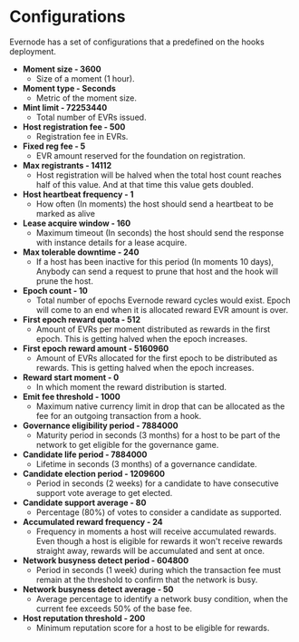 # Configurations

Evernode has a set of configurations that a predefined on the hooks deployment.

- **Moment size - 3600**
  - Size of a moment (1 hour).
- **Moment type - Seconds**
  - Metric of the moment size.
- **Mint limit - 72253440**
  - Total number of EVRs issued.
- **Host registration fee - 500**
  - Registration fee in EVRs.
- **Fixed reg fee - 5**
  - EVR amount reserved for the foundation on registration.
- **Max registrants - 14112**
  - Host registration will be halved when the total host count reaches half of this value. And at that time this value gets doubled.
- **Host heartbeat frequency - 1**
  - How often (In moments) the host should send a heartbeat to be marked as alive
- **Lease acquire window - 160**
  - Maximum timeout (In seconds) the host should send the response with instance details for a lease acquire.
- **Max tolerable downtime - 240**
  - If a host has been inactive for this period (In moments 10 days), Anybody can send a request to prune that host and the hook will prune the host.
- **Epoch count - 10**
  - Total number of epochs Evernode reward cycles would exist. Epoch will come to an end when it is allocated reward EVR amount is over.
- **First epoch reward quota - 512**
  - Amount of EVRs per moment distributed as rewards in the first epoch. This is getting halved when the epoch increases.
- **First epoch reward amount - 5160960**
  - Amount of EVRs allocated for the first epoch to be distributed as rewards. This is getting halved when the epoch increases.
- **Reward start moment - 0**
  - In which moment the reward distribution is started.
- **Emit fee threshold - 1000**
  - Maximum native currency limit in drop that can be allocated as the fee for an outgoing transaction from a hook.
- **Governance eligibility period - 7884000**
  - Maturity period in seconds (3 months) for a host to be part of the network to get eligible for the governance game.
- **Candidate life period - 7884000**
  - Lifetime in seconds (3 months) of a governance candidate.
- **Candidate election period - 1209600**
  - Period in seconds (2 weeks) for a candidate to have consecutive support vote average to get elected.
- **Candidate support average - 80**
  - Percentage (80%) of votes to consider a candidate as supported.
- **Accumulated reward frequency - 24**
  - Frequency in moments a host will receive accumulated rewards. Even though a host is eligible for rewards it won't receive rewards straight away, rewards will be accumulated and sent at once.
- **Network busyness detect period - 604800**
  - Period in seconds (1 week) during which the transaction fee must remain at the threshold to confirm that the network is busy.
- **Network busyness detect average - 50**
  - Average percentage to identify a network busy condition, when the current fee exceeds 50% of the base fee.
- **Host reputation threshold - 200**
  - Minimum reputation score for a host to be eligible for rewards.